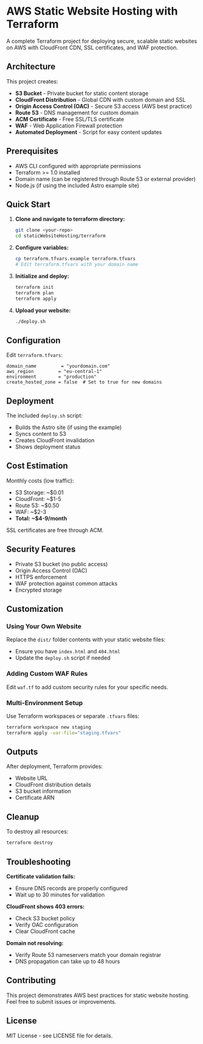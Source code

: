 # AWS Static Website Hosting with Terraform

A complete Terraform project for deploying secure, scalable static websites on AWS with CloudFront CDN, SSL certificates, and WAF protection.

## Architecture

This project creates:
- **S3 Bucket** - Private bucket for static content storage
- **CloudFront Distribution** - Global CDN with custom domain and SSL
- **Origin Access Control (OAC)** - Secure S3 access (AWS best practice)
- **Route 53** - DNS management for custom domain
- **ACM Certificate** - Free SSL/TLS certificate
- **WAF** - Web Application Firewall protection
- **Automated Deployment** - Script for easy content updates

## Prerequisites

- AWS CLI configured with appropriate permissions
- Terraform >= 1.0 installed
- Domain name (can be registered through Route 53 or external provider)
- Node.js (if using the included Astro example site)

## Quick Start

1. **Clone and navigate to terraform directory:**
   ```bash
   git clone <your-repo>
   cd staticWebsiteHosting/terraform
   ```

2. **Configure variables:**
   ```bash
   cp terraform.tfvars.example terraform.tfvars
   # Edit terraform.tfvars with your domain name
   ```

3. **Initialize and deploy:**
   ```bash
   terraform init
   terraform plan
   terraform apply
   ```

4. **Upload your website:**
   ```bash
   ./deploy.sh
   ```

## Configuration

Edit `terraform.tfvars`:

```hcl
domain_name         = "yourdomain.com"
aws_region         = "eu-central-1"
environment        = "production"
create_hosted_zone = false  # Set to true for new domains
```

## Deployment

The included `deploy.sh` script:
- Builds the Astro site (if using the example)
- Syncs content to S3
- Creates CloudFront invalidation
- Shows deployment status

## Cost Estimation

Monthly costs (low traffic):
- S3 Storage: ~$0.01
- CloudFront: ~$1-5
- Route 53: ~$0.50
- WAF: ~$2-3
- **Total: ~$4-9/month**

SSL certificates are free through ACM.

## Security Features

- Private S3 bucket (no public access)
- Origin Access Control (OAC) 
- HTTPS enforcement
- WAF protection against common attacks
- Encrypted storage

## Customization

### Using Your Own Website

Replace the `dist/` folder contents with your static website files:
- Ensure you have `index.html` and `404.html`
- Update the `deploy.sh` script if needed

### Adding Custom WAF Rules

Edit `waf.tf` to add custom security rules for your specific needs.

### Multi-Environment Setup

Use Terraform workspaces or separate `.tfvars` files:
```bash
terraform workspace new staging
terraform apply -var-file="staging.tfvars"
```

## Outputs

After deployment, Terraform provides:
- Website URL
- CloudFront distribution details
- S3 bucket information
- Certificate ARN

## Cleanup

To destroy all resources:
```bash
terraform destroy
```

## Troubleshooting

**Certificate validation fails:**
- Ensure DNS records are properly configured
- Wait up to 30 minutes for validation

**CloudFront shows 403 errors:**
- Check S3 bucket policy
- Verify OAC configuration
- Clear CloudFront cache

**Domain not resolving:**
- Verify Route 53 nameservers match your domain registrar
- DNS propagation can take up to 48 hours

## Contributing

This project demonstrates AWS best practices for static website hosting. Feel free to submit issues or improvements.

## License

MIT License - see LICENSE file for details.
